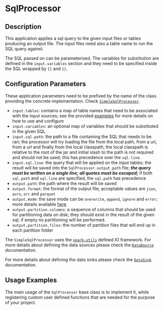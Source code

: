 # SqlProcessor


## Description

This application applies a sql query to the given input files or tables producing an output file.
The input files need also a table name to run the SQL query against.

The SQL passed on can be parameterized. The variables for substitution are defined in the `input.variables` section
and they need to be specified inside the SQL wrapped by `{{` and `}}`.


## Configuration Parameters

These application parameters need to be prefixed by the name of the class providing the concrete implementation.
Check [`SimpleSqlProcessor`](simple-sql-processr.md).

- `input.tables`: contains a map of table names that need to be associated with the input sources;
  see the provided [examples](examples/sql-processor) for more details on how to use and configure
- `input.variables`: an optional map of variables that should be substituted in the given SQL
- `input.sql.path`: the path to a file containing the SQL that needs to be ran;
        the processor will try loading the file from the local path, from a uri, from a url and finally from the local classpath;
        the local classpath is relative to the root of the jar and initial slash to the path is not required and should not be used;
        this has precedence over the `sql.line`.
- `input.sql.line`: the query that will be applied on the input tables;
        the result will be saved into the `SqlProcessor.output.path` file;
        ***the query must be written on a single line; all quotes must be escaped;***
        if both `sql.path` and `sql.line` are specified, the `sql.path` has precedence
- `output.path`: the path where the result will be saved
- `output.format`: the format of the output file; acceptable values are `json`, `avro`, `orc` and `parquet`
- `output.mode`: the save mode can be `overwrite`, `append`, `ignore` and `error`;
        more details available [here](https://spark.apache.org/docs/2.3.1/api/java/org/apache/spark/sql/DataFrameWriter.html#mode-java.lang.String-)
- `output.partition.columns`: a sequence of columns that should be used for partitioning data on disk;
        they should exist in the result of the given sql; if empty no partitioning will be performed.
- `output.partition.files`: the number of partition files that will end up in each partition folder

The `SimpleSqlProcessor` uses the [`spark-utils`](https://github.com/tupol/spark-utils/) defined IO framework.
For more details about defining the data sources please check the
[`DataDource`](https://github.com/tupol/spark-utils/blob/master/docs/data-source.md) documentation.

For more details about defining the data sinks please check the
[`DataSink`](https://github.com/tupol/spark-utils/blob/master/docs/data-sink.md) documentation.


## Usage Examples

The main usage of the `SqlProcessor` base class is to implement it, while registering custom user defined functions
that are needed for the purpose of your project.
